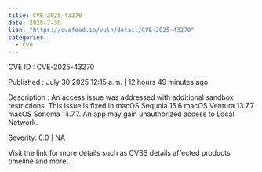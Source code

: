 ```yaml
--- 
title: CVE-2025-43270
date: 2025-7-30
lien: "https://cvefeed.io/vuln/detail/CVE-2025-43270"
categories:
  - cve
---
```


CVE ID : CVE-2025-43270

Published :  July 30
2025
12:15 a.m. | 12 hours
49 minutes ago

Description : An access issue was addressed with additional sandbox restrictions. This issue is fixed in macOS Sequoia 15.6
macOS Ventura 13.7.7
macOS Sonoma 14.7.7. An app may gain unauthorized access to Local Network.

Severity: 0.0 | NA

Visit the link for more details
such as CVSS details
affected products
timeline
and more...
